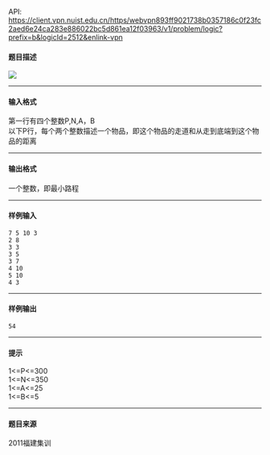 API: https://client.vpn.nuist.edu.cn/https/webvpn893ff9021738b0357186c0f23fc2aed6e24ca283e886022bc5d861ea12f03963/v1/problem/logic?prefix=b&logicId=2512&enlink-vpn

#### 题目描述

![](../file/2512_0.gif)

---

#### 输入格式

第一行有四个整数P,N,A，B  
以下P行，每个两个整数描述一个物品，即这个物品的走道和从走到底端到这个物品的距离

---

#### 输出格式

一个整数，即最小路程

---

#### 样例输入
```
7 5 10 3
2 8
3 3
3 5
3 7
4 10
5 10
4 3

```

---

#### 样例输出
```
54

```

---

#### 提示

  
1<=P<=300  
1<=N<=350  
1<=A<=25  
1<=B<=5

---

#### 题目来源

2011福建集训
